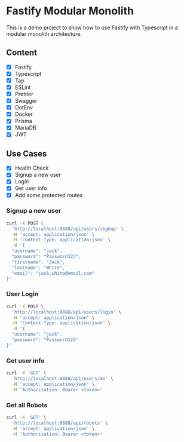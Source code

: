 # Fastify Modular Monolith

This is a demo project to show how to use Fastify with Typescript in a modular monolith architecture.

## Content
* [x] Fastify
* [x] Typescript
* [x] Tap
* [x] ESLint
* [x] Prettier
* [x] Swagger
* [x] DotEnv
* [x] Docker
* [x] Prisma
* [x] MariaDB
* [x] JWT

## Use Cases
* [x] Health Check
* [x] Signup a new user
* [x] Login
* [x] Get user info
* [x] Add some protected routes

### Signup a new user

```bash
curl -X POST \
  'http://localhost:8888/api/users/signup' \
  -H 'accept: application/json' \
  -H 'Content-Type: application/json' \
  -d '{
  "username": "jack",
  "password": "Password123",
  "firstname": "Jack",
  "lastname": "White",
  "email": "jack.white@email.com"
}'
```

### User Login

```bash
curl -X POST \
  'http://localhost:8888/api/users/login' \
  -H 'accept: application/json' \
  -H 'Content-Type: application/json' \
  -d '{
  "username": "jack",
  "password": "Password123"
}'
```

### Get user info

```bash
curl -X 'GET' \
  'http://localhost:8888/api/users/me' \
  -H 'accept: application/json' \
  -H 'Authorization: Bearer <token>' 
```

### Get all Robots

```bash
curl -X 'GET' \
  'http://localhost:8888/api/robots' \
  -H 'accept: application/json' \
  -H 'Authorization: Bearer <token>' 
```